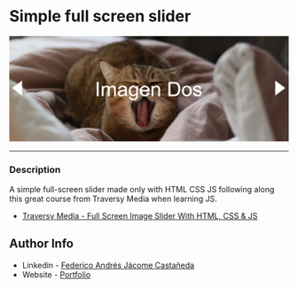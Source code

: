 # Simple full screen slider

![Project Image](./main_img.png)

---

### Description
A simple full-screen slider made only with HTML CSS JS following along this great course from Traversy Media when learning JS.

- [Traversy Media - Full Screen Image Slider With HTML, CSS & JS](https://www.youtube.com/watch?v=7ZO2RTMNSAY&ab_channel=TraversyMedia)


## Author Info

- Linkedin - [Federico Andrés Jácome Castañeda](https://www.linkedin.com/in/federicojacome/)
- Website - [Portfolio](https://federocky.github.io/PersonalWeb/)

